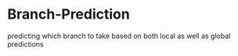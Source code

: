 # Branch-Prediction
predicting which branch to take based on both local as well as global predictions
